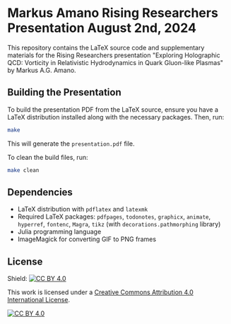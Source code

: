 # Markus Amano Rising Researchers Presentation August 2nd, 2024

This repository contains the LaTeX source code and supplementary materials for
the Rising Researchers presentation "Exploring Holographic QCD: Vorticity in
Relativistic Hydrodynamics in Quark Gluon-like Plasmas" by Markus A.G. Amano.

## Building the Presentation

To build the presentation PDF from the LaTeX source, ensure you have a LaTeX
distribution installed along with the necessary packages. Then, run:

```bash
make
```
This will generate the `presentation.pdf` file.

To clean the build files, run:

```bash
make clean
```

## Dependencies

- LaTeX distribution with `pdflatex` and `latexmk`
- Required LaTeX packages: `pdfpages`, `todonotes`, `graphicx`, `animate`, `hyperref`, `fontenc`, `Magra`, `tikz` (with `decorations.pathmorphing` library)
- Julia programming language
- ImageMagick for converting GIF to PNG frames

## License

Shield: [![CC BY 4.0][cc-by-shield]][cc-by]

This work is licensed under a
[Creative Commons Attribution 4.0 International License][cc-by].

[![CC BY 4.0][cc-by-image]][cc-by]

[cc-by]: http://creativecommons.org/licenses/by/4.0/
[cc-by-image]: https://i.creativecommons.org/l/by/4.0/88x31.png
[cc-by-shield]: https://img.shields.io/badge/License-CC%20BY%204.0-lightgrey.svg
